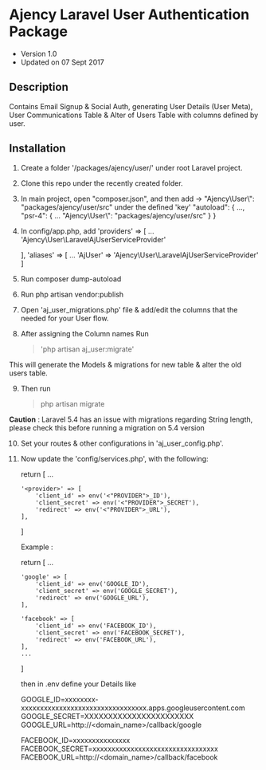 # Ajency Laravel User Authentication Package

- Version 1.0
- Updated on 07 Sept 2017

## Description
Contains Email Signup &amp; Social Auth, generating User Details (User Meta), User Communications Table &amp; Alter of Users Table with columns defined by user.

## Installation
1. Create a folder '/packages/ajency/user/' under root Laravel project.
2. Clone this repo under the recently created folder.
3. In main project, open "composer.json", and then add -> "Ajency\\User\\": "packages/ajency/user/src" under the defined 'key'
	"autoload": {
		...,
		"psr-4": {
			...
			"Ajency\\User\\": "packages/ajency/user/src"
		}
	}

4. In config/app.php, add
	'providers' => [
		...
		'Ajency\User\LaravelAjUserServiceProvider'

	],
	'aliases' => [
		...
		'AjUser' => 'Ajency\User\LaravelAjUserServiceProvider'
	]

5. Run composer dump-autoload

6. Run php artisan vendor:publish

7. Open 'aj_user_migrations.php' file & add/edit the columns that the needed for your User flow.

8. After assigning the Column names Run <br/>
	> 'php artisan aj_user:migrate'<br/>

This will generate the Models & migrations for new table & alter the old users table.

9. Then run <br/>
	> php artisan migrate<br/>

<b>Caution</b> : Laravel 5.4 has an issue with migrations regarding String length, please check this before running a migration on 5.4 version<br/>

10. Set your routes & other configurations in 'aj_user_config.php'.<br/>

11. Now update the 'config/services.php', with the following: <br/>
	
	return [
		...
		
		'<provider>' => [
	        'client_id' => env('<"PROVIDER">_ID'),
	        'client_secret' => env('<"PROVIDER">_SECRET'),
	        'redirect' => env('<"PROVIDER">_URL'),
	    ],
	]

    Example : 
	
	return [
		...

		'google' => [
	        'client_id' => env('GOOGLE_ID'),
	        'client_secret' => env('GOOGLE_SECRET'),
	        'redirect' => env('GOOGLE_URL'),
	    ],

	    'facebook' => [
	        'client_id' => env('FACEBOOK_ID'),
	        'client_secret' => env('FACEBOOK_SECRET'),
	        'redirect' => env('FACEBOOK_URL'),
	    ],
	    ...
	]

	then in .env define your Details like 

	GOOGLE_ID=xxxxxxxx-xxxxxxxxxxxxxxxxxxxxxxxxxxxxxxxxx.apps.googleusercontent.com
	GOOGLE_SECRET=XXXXXXXXXXXXXXXXXXXXXXX
	GOOGLE_URL=http://<domain_name>/callback/google

	FACEBOOK_ID=xxxxxxxxxxxxxxx
	FACEBOOK_SECRET=xxxxxxxxxxxxxxxxxxxxxxxxxxxxxxxxx
	FACEBOOK_URL=http://<domain_name>/callback/facebook